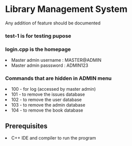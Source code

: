 # Library Management System

Any addition of feature should be documented

### test-1 is for testing pupose
### login.cpp is the homepage

<li>Master admin username : MASTER@ADMIN</li>
<li>Master admin passsword : ADMIN123</li>

### Commands that are hidden in ADMIN menu
<li>100 - for log (accessed by master admin)</li>
<li>101 - to remove the issues database </li>
<li>102 - to remove the user database</li>
<li>103 - to remove the admin database</li>
<li>104 - to remove the book database</li>

## Prerequisites 
<li>C++ IDE and compiler to run the program</li>
